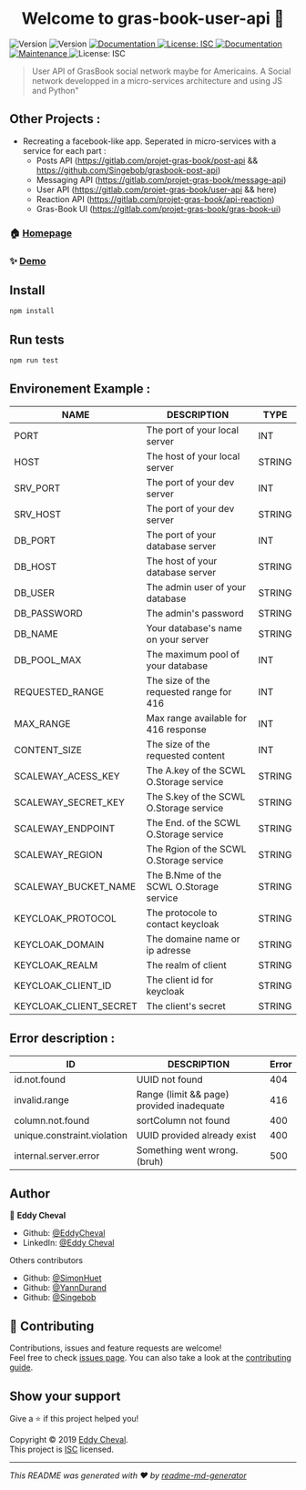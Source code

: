<h1 align="center">Welcome to gras-book-user-api 👋</h1>
<p>
  <a target="_blank">
    <img alt="Version" src="https://img.shields.io/npm/v/post-api.svg">
  </a>
  <img alt="Version" src="https://img.shields.io/badge/version-1-blue.svg?cacheSeconds=2592000" />
  <a href="api.users.eddycheval.codes/documentation" target="_blank">
    <img alt="Documentation" src="https://img.shields.io/badge/documentation-yes-brightgreen.svg" />
  </a>
  <a href="#" target="_blank">
    <img alt="License: ISC" src="https://img.shields.io/badge/License-ISC-yellow.svg" />
  </a>
  <a href="http://api.users.eddycheval.codes/documentation" target="_blank">
    <img alt="Documentation" src="https://img.shields.io/badge/documentation-yes-brightgreen.svg" />
  </a>
  <a href="https://github.com/EddyCheval/grasbook-user-api/graphs/commit-activity" target="_blank">
    <img alt="Maintenance" src="https://img.shields.io/badge/Maintained%3F-yes-green.svg" />
  </a>
    <img alt="License: ISC" src="https://img.shields.io/github/license/Singebob/post-api" />
  </a>
</p>

> User API of GrasBook social network maybe for Americains. A Social network developped in a micro-services architecture and using JS and Python&#34;

## Other Projects :

- Recreating a facebook-like app. Seperated in micro-services with a service for each part :
  - Posts API (https://gitlab.com/projet-gras-book/post-api && https://github.com/Singebob/grasbook-post-api)
  - Messaging API (https://gitlab.com/projet-gras-book/message-api)
  - User API (https://gitlab.com/projet-gras-book/user-api && here)
  - Reaction API (https://gitlab.com/projet-gras-book/api-reaction)
  - Gras-Book UI (https://gitlab.com/projet-gras-book/gras-book-ui)

### 🏠 [Homepage](https://gitlab.com/projet-gras-book/user-api#readme)

### ✨ [Demo](.users.eddycheval.codes/documentation)

## Install

```sh
npm install
```

## Run tests

```sh
npm run test
```

## Environement Example :

| **NAME**               | **DESCRIPTION**                         | **TYPE** |
| ---------------------- | --------------------------------------- | -------- |
| PORT                   | The port of your local server           | INT      |
| HOST                   | The host of your local server           | STRING   |
| SRV_PORT               | The port of your dev server             | INT      |
| SRV_HOST               | The port of your dev server             | STRING   |
| DB_PORT                | The port of your database server        | INT      |
| DB_HOST                | The host of your database server        | STRING   |
| DB_USER                | The admin user of your database         | STRING   |
| DB_PASSWORD            | The admin's password                    | STRING   |
| DB_NAME                | Your database's name on your server     | STRING   |
| DB_POOL_MAX            | The maximum pool of your database       | INT      |
| REQUESTED_RANGE        | The size of the requested range for 416 | INT      |
| MAX_RANGE              | Max range available for 416 response    | INT      |
| CONTENT_SIZE           | The size of the requested content       | INT      |
| SCALEWAY_ACESS_KEY     | The A.key of the SCWL O.Storage service | STRING   |
| SCALEWAY_SECRET_KEY    | The S.key of the SCWL O.Storage service | STRING   |
| SCALEWAY_ENDPOINT      | The End. of the SCWL O.Storage service  | STRING   |
| SCALEWAY_REGION        | The Rgion of the SCWL O.Storage service | STRING   |
| SCALEWAY_BUCKET_NAME   | The B.Nme of the SCWL O.Storage service | STRING   |
| KEYCLOAK_PROTOCOL      | The protocole to contact keycloak       | STRING   |
| KEYCLOAK_DOMAIN        | The domaine name or ip adresse          | STRING   |
| KEYCLOAK_REALM         | The realm of client                     | STRING   |
| KEYCLOAK_CLIENT_ID     | The client id for keycloak              | STRING   |
| KEYCLOAK_CLIENT_SECRET | The client's secret                     | STRING   |

## Error description :

| **ID**                      | **DESCRIPTION**                           | **Error** |
| --------------------------- | ----------------------------------------- | --------- |
| id.not.found                | UUID not found                            | 404       |
| invalid.range               | Range (limit && page) provided inadequate | 416       |
| column.not.found            | sortColumn not found                      | 400       |
| unique.constraint.violation | UUID provided already exist               | 400       |
| internal.server.error       | Something went wrong. (bruh)              | 500       |

## Author

👤 **Eddy Cheval**

- Github: [@EddyCheval](https://github.com/EddyCheval)
- LinkedIn: [@Eddy Cheval](https://www.linkedin.com/in/eddy-cheval-0542b8141/)

Others contributors

- Github: [@SimonHuet](https://github.com/SimonHuet)
- Github: [@YannDurand](https://github.com/Nefaden)
- Github: [@Singebob](https://github.com/Singebob)

## 🤝 Contributing

Contributions, issues and feature requests are welcome!<br />Feel free to check [issues page](https://gitlab.com/projet-gras-book/user-api/issues). You can also take a look at the [contributing guide](ssh://git@gitlab.com/projet-gras-book/user-api/blob/master/CONTRIBUTING.md).

## Show your support

Give a ⭐️ if this project helped you!

Copyright © 2019 [Eddy Cheval](https://github.com/EddyCheval).<br />
This project is [ISC]() licensed.

---

_This README was generated with ❤️ by [readme-md-generator](https://github.com/kefranabg/readme-md-generator)_
